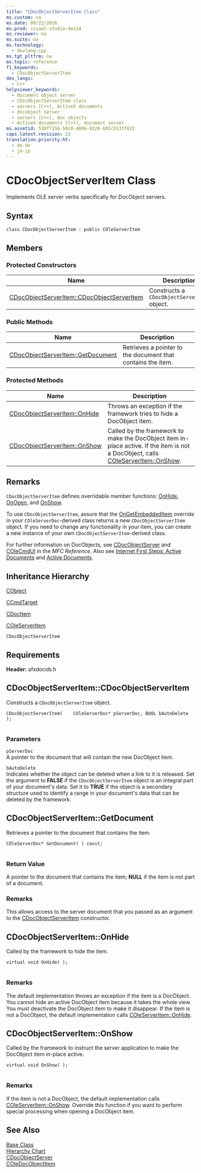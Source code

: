 ```yaml
---
title: "CDocObjectServerItem Class"
ms.custom: na
ms.date: 09/22/2016
ms.prod: visual-studio-dev14
ms.reviewer: na
ms.suite: na
ms.technology: 
  - devlang-cpp
ms.tgt_pltfrm: na
ms.topic: reference
f1_keywords: 
  - CDocObjectServerItem
dev_langs: 
  - C++
helpviewer_keywords: 
  - document object server
  - CDocObjectServerItem class
  - servers [C++], ActiveX documents
  - docobject server
  - servers [C++], doc objects
  - ActiveX documents [C++], document server
ms.assetid: 530f7156-50c8-4806-9328-602c9133f622
caps.latest.revision: 22
translation.priority.ht: 
  - de-de
  - ja-jp
---
```

# CDocObjectServerItem Class
Implements OLE server verbs specifically for DocObject servers.  
  
## Syntax  
  
```  
class CDocObjectServerItem : public COleServerItem  
```  
  
## Members  
  
### Protected Constructors  
  
|Name|Description|  
|----------|-----------------|  
|[CDocObjectServerItem::CDocObjectServerItem](#cdocobjectserveritem__cdocobjectserveritem)|Constructs a `CDocObjectServerItem` object.|  
  
### Public Methods  
  
|Name|Description|  
|----------|-----------------|  
|[CDocObjectServerItem::GetDocument](#cdocobjectserveritem__getdocument)|Retrieves a pointer to the document that contains the item.|  
  
### Protected Methods  
  
|Name|Description|  
|----------|-----------------|  
|[CDocObjectServerItem::OnHide](#cdocobjectserveritem__onhide)|Throws an exception if the framework tries to hide a DocObject item.|  
|[CDocObjectServerItem::OnShow](#cdocobjectserveritem__onshow)|Called by the framework to make the DocObject item in-place active. If the item is not a DocObject, calls [COleServerItem::OnShow](../vs140/coleserveritem-class.md#coleserveritem__onshow).|  
  
## Remarks  
 `CDocObjectServerItem` defines overridable member functions: [OnHide](#cdocobjectserveritem__onhide), [OnOpen](assetId:///7a9b1363-6ad8-4732-9959-4e35c07644fd), and [OnShow](#cdocobjectserveritem__onshow).  
  
 To use `CDocObjectServerItem`, assure that the [OnGetEmbeddedItem](../vs140/coleserverdoc-class.md#coleserverdoc__ongetembeddeditem) override in your `COleServerDoc`-derived class returns a new `CDocObjectServerItem` object. If you need to change any functionality in your item, you can create a new instance of your own `CDocObjectServerItem`-derived class.  
  
 For further information on DocObjects, see [CDocObjectServer](../vs140/cdocobjectserver-class.md) and [COleCmdUI](../vs140/colecmdui-class.md) in the                 *MFC Reference*. Also see [Internet First Steps: Active Documents](../vs140/active-documents-on-the-internet.md) and [Active Documents](../vs140/active-documents-on-the-internet.md).  
  
## Inheritance Hierarchy  
 [CObject](../vs140/cobject-class.md)  
  
 [CCmdTarget](../vs140/ccmdtarget-class.md)  
  
 [CDocItem](../vs140/cdocitem-class.md)  
  
 [COleServerItem](../vs140/coleserveritem-class.md)  
  
 `CDocObjectServerItem`  
  
## Requirements  
 **Header:** afxdocob.h  
  
##  <a name="cdocobjectserveritem__cdocobjectserveritem"></a>  CDocObjectServerItem::CDocObjectServerItem  
 Constructs a `CDocObjectServerItem` object.  
  
```  
CDocObjectServerItem(    COleServerDoc* pServerDoc, BOOL bAutoDelete );  
  
```  
  
### Parameters  
 `pServerDoc`  
 A pointer to the document that will contain the new DocObject item.  
  
 `bAutoDelete`  
 Indicates whether the object can be deleted when a link to it is released. Set the argument to **FALSE** if the `CDocObjectServerItem` object is an integral part of your document's data. Set it to **TRUE** if the object is a secondary structure used to identify a range in your document's data that can be deleted by the framework.  
  
##  <a name="cdocobjectserveritem__getdocument"></a>  CDocObjectServerItem::GetDocument  
 Retrieves a pointer to the document that contains the item.  
  
```  
COleServerDoc* GetDocument( ) const;  
  
```  
  
### Return Value  
 A pointer to the document that contains the item; **NULL** if the item is not part of a document.  
  
### Remarks  
 This allows access to the server document that you passed as an argument to the [CDocObjectServerItem](#cdocobjectserveritem__cdocobjectserveritem) constructor.  
  
##  <a name="cdocobjectserveritem__onhide"></a>  CDocObjectServerItem::OnHide  
 Called by the framework to hide the item.  
  
```  
virtual void OnHide( );  
  
```  
  
### Remarks  
 The default implementation throws an exception if the item is a DocObject. You cannot hide an active DocObject item because it takes the whole view. You must deactivate the DocObject item to make it disappear. If the item is not a DocObject, the default implementation calls [COleServerItem::OnHide](../vs140/coleserveritem-class.md#coleserveritem__onhide).  
  
##  <a name="cdocobjectserveritem__onshow"></a>  CDocObjectServerItem::OnShow  
 Called by the framework to instruct the server application to make the DocObject item in-place active.  
  
```  
virtual void OnShow( );  
  
```  
  
### Remarks  
 If the item is not a DocObject, the default implementation calls [COleServerItem::OnShow](../vs140/coleserveritem-class.md#coleserveritem__onopen). Override this function if you want to perform special processing when opening a DocObject item.  
  
## See Also  
 [Base Class](../vs140/coleserveritem-class.md)   
 [Hierarchy Chart](../vs140/hierarchy-chart.md)   
 [CDocObjectServer](../vs140/cdocobjectserver-class.md)   
 [COleDocObjectItem](../vs140/coledocobjectitem-class.md)